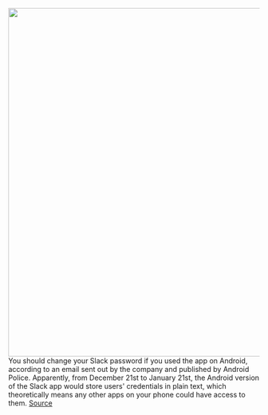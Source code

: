 <img src='https://cdn.vox-cdn.com/thumbor/TioFOE10JdHan7MZ4S-SfwKlJyA=/0x0:2040x1360/1200x800/filters:focal(857x517:1183x843)/cdn.vox-cdn.com/uploads/chorus_image/image/68800612/acastro_190412_1777_slack_0002.0.jpg' width='700px' /><br/>
You should change your Slack password if you used the app on Android, according to an email sent out by the company and published by Android Police. Apparently, from December 21st to January 21st, the Android version of the Slack app would store users' credentials in plain text, which theoretically means any other apps on your phone could have access to them.
<a href='https://www.theverge.com/2021/2/10/22277054/slack-android-psa-password-reset-email-plaintext'> Source <a/>